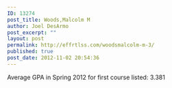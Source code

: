 ```yaml
---
ID: 13274
post_title: Woods,Malcolm M
author: Joel DesArmo
post_excerpt: ""
layout: post
permalink: http://effrtlss.com/woodsmalcolm-m-3/
published: true
post_date: 2012-11-02 20:54:36
---
```

<p>Average GPA in Spring 2012 for first course listed: 3.381</p>